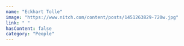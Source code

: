 ```yaml
---
name: "Eckhart Tolle"
image: "https://www.nitch.com/content/posts/1451263829-720w.jpg"
link: " "
hasContent: false
category: "People"
---
```

